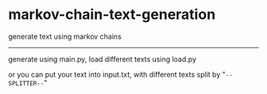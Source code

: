 # markov-chain-text-generation

generate text using markov chains

---

generate using main.py, load different texts using load.py

or you can put your text into input.txt, with different texts split by "`--SPLITTER--`"